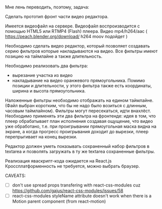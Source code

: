 Мне лень переводить, поэтому, задача:

Сделать прототип фронт части видео редактора.

Имеется видеофайл на сервере.
Видеофайл воспроизводится с помощью HTML5 или RTMP4 (Flash) плеера. Видео
mp4/h264/aac ( https://peach.blender.org/download/ h264 moov подойдет )

Необходимо сделать видео редактор, который позволяет создавать серию фильтров
которые накладываются на видео. Все фильтры имеют позицию на таймлайне а также
длительность.

Необходимо реализовать два фильтра:

* вырезание участка из видео
* накладывание на видео оранжевого прямоугольника. Помимо позиции и длительности, у этого фильтра также есть координаты, ширина и высота прямоугольника.

Наложенные фильтры необходимо отображать на едином таймлайне. (Файл выбран
    коротким, что бы не надо было возиться с длинным, часовым таймлайном).
Фильтры могут пересекаться, идти внахлёст.
Необходимо применять эти два фильтра на фронтенде: идея в том, что плеер
обрабатывает план исполнения создавая ощущение, что видео уже обработано,
  т.е. при проигрывании прямоугольная маска видна на экране, а когда прогресс
  проигрывания доходит до вырезки, плеер перепрыгивает на конец вырезки.

  Редактор должен уметь показывать сохраненный набор фильтров в textarea
  и позволять загружать в ту же textarea сохраненные фильтры. 

  Реализация яваскрипт-кода ожидается на React.js   Кроссплатформенность не
  требуется, можно выбрать браузер.

CAVEATS:

- [ ] don't use spread props transfering with react-css-modules cuz https://github.com/gajus/react-css-modules/issues/58
- [ ] react-css-modules styleName attribute doesn't work when there is a Motion parent component (from react-motion)
